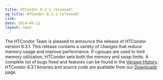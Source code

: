 ```yaml
---
title: HTCondor 8.3.1 released!
og_title: HTCondor 8.3.1 released!
link: 
date: 2014-09-11
layout: news
---
```


The HTCondor Team is pleased to announce the release of HTCondor version 8.3.1. This release contains a variety of changes that reduce memory usage and improve performance. If cgroups are used to limit memory utilization, HTCondor sets both the memory and swap limits. A complete list of bugs fixed and features can be found in the <a href="manual/v8.3.1/10_3Development_Release.html">Version History</a>. HTCondor 8.3.1 binaries and source code are available from our <a href="downloads/">Downloads</a> page. 
